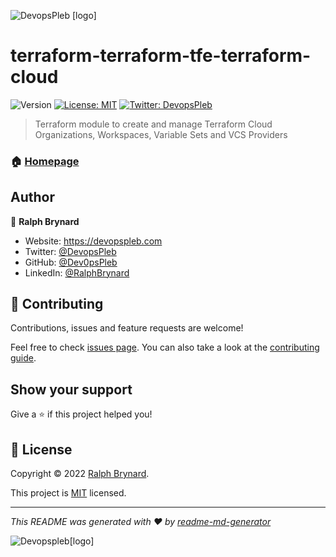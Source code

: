 ![DevopsPleb [logo]](https://devopspleb.s3.us-east-2.amazonaws.com/devops_pleb.png)
# terraform-terraform-tfe-terraform-cloud
![Version](https://img.shields.io/badge/version-v0.0.1-blue.svg?cacheSeconds=2592000)
[![License: MIT](https://img.shields.io/badge/License-MIT-yellow.svg)](LICENSE)
[![Twitter: DevopsPleb](https://img.shields.io/twitter/follow/DevopsPleb.svg?style=social)](https://twitter.com/DevopsPleb)

> Terraform module to create and manage Terraform Cloud Organizations, Workspaces, Variable Sets and VCS Providers

### 🏠 [Homepage](https://github.com/DevopsPlebGH/terraform-tfe-terraform-cloud)

## Author

👤 **Ralph Brynard**

* Website: https://devopspleb.com
* Twitter: [@DevopsPleb](https://twitter.com/DevopsPleb)
* GitHub: [@Dev0psPleb](https://github.com/Dev0psPleb)
* LinkedIn: [@RalphBrynard](https://linkedin.com/in/RalphBrynard)

## 🤝 Contributing

Contributions, issues and feature requests are welcome!

Feel free to check [issues page](issues_page). You can also take a look at the [contributing guide](contributing_guide).

## Show your support

Give a ⭐️ if this project helped you!


## 📝 License

Copyright © 2022 [Ralph Brynard](https://github.com/Dev0psPleb).

This project is [MIT](LICENSE) licensed.

***
_This README was generated with ❤️ by [readme-md-generator](https://github.com/kefranabg/readme-md-generator)_ 

![Devopspleb[logo]](https://devopspleb.s3.us-east-2.amazonaws.com/footer.png)
